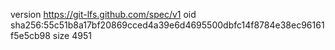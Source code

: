 version https://git-lfs.github.com/spec/v1
oid sha256:55c51b8a17bf20869cced4a39e6d4695500dbfc14f8784e38ec96161f5e5cb98
size 4951

